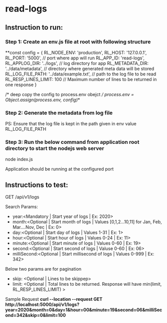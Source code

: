 # read-logs
## Instruction to run:

### Step 1: Create an env.js file at root with following structure
**const config = {
  RL_NODE_ENV: 'production',
  RL_HOST: '127.0.0.1',
  RL_PORT: '5000', // port where app will run
  RL_APP_ID: 'read-logs',
  RL_APPLOG_DIR: '../logs', // log directory for app
  RL_METADATA_DIR: '../data/metadata', // directory where generated meta data will be stored
  RL_LOG_FILE_PATH: '../data/example.txt', // path to the log file to be read
  RL_RESP_LINES_LIMIT: 100 // Maximum number of lines to be returned in one response
}

/* deep copy the config to process.env obejct */
process.env = Object.assign(process.env, config)**

### Step 2: Generate the metadata from log file
PS: Ensure that the log file is kept in the path given in env value RL_LOG_FILE_PATH

### Step 3: Run the below command from application root directory to start the nodejs web server
node index.js

Application should be running at the configured port

## Instructions to test:

GET /api/v1/logs

Search Params:
 - year:<Mandatory | Start year of logs | Ex: 2020>
 - month:<Optional | Start month of logs | Values [0,1,2...10,11] for Jan, Feb, Mar....Nov, Dec | Ex: 0>
 - day:<Optional | Start day of logs | Values 1-31 | Ex: 1>
 - hour:<Optional | Start hour of logs | Values 0-24 | Ex: 11>
 - minute:<Optional | Start minute of logs | Values 0-60 | Ex: 19>
 - second:<Optional | Start second of logs | Valuse 0-60 | Ex: 06>
 - milliSecond:<Optional | Start millisecond of logs | Values 0-999 | Ex: 342>

 Below two params are for pagination

 - skip: <Optional | Lines to be skippep>
 - limit: <Optional | Total lines to be returned. Response will have min(limit, RL_RESP_LINES_LIMIT) >

Sample Request
**curl --location --request GET http://localhost:5000/api/v1/logs?year=2020&month=0&day=1&hour=00&minute=19&second=06&milliSecond=342&skip=0&limit=100**
